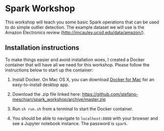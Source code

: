 # Spark Workshop 

This workshop will teach you some basic Spark operations that can be used to do simple outlier detection. The example dataset we will use is the Amazon Electronics review (http://jmcauley.ucsd.edu/data/amazon/).

## Installation instructions
To make things easier and avoid installation woes, I created a Docker container that will have all we need for this workshop. Please follow the instructions below to start up the container:

1. Install Docker. On Mac OS X, you can download [Docker for Mac](https://store.docker.com/editions/community/docker-ce-desktop-mac) for an easy-to-install desktop app. 

2. Download the .zip file linked here: https://github.com/stefano-meschiari/spark_workshop/archive/master.zip

3. Run `sh run.sh` from a terminal to start the Docker container.

4. You should be able to navigate to `localhost:8888` with your browser and see a Jupyter notebook instance. The password is `spark`.
